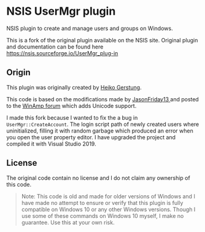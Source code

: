 # NSIS UserMgr plugin
NSIS plugin to create and manage users and groups on Windows. 

This is a fork of the original plugin available on the NSIS site. Original plugin and documentation can be found here https://nsis.sourceforge.io/UserMgr_plug-in

## Origin
This plugin was originally created by [Heiko Gerstung](https://nsis.sourceforge.io/User:Hgerstung).

This code is based on the modifications made by [JasonFriday13 ](http://forums.winamp.com/member.php?u=173435) and posted to the [WinAmp forum](http://forums.winamp.com/showpost.php?p=3001678&postcount=51) which adds Unicode support.

I made this fork because I wanted to fix the a bug in `UserMgr::CreateAccount`. The login script path of newly created users where uninitialized, filling it with random garbage which produced an error when you open the user property editor. I have upgraded the project and compiled it with Visual Studio 2019.

## License
The original code contain no license and I do not claim any ownership of this code.

> Note: This code is old and made for older versions of Windows and I have made no attempt to ensure or verify that this plugin is fully compatible on Windows 10 or any other Windows versions. Though I use some of these commands on Windows 10 myself, I make no guarantee. Use this at your own risk.